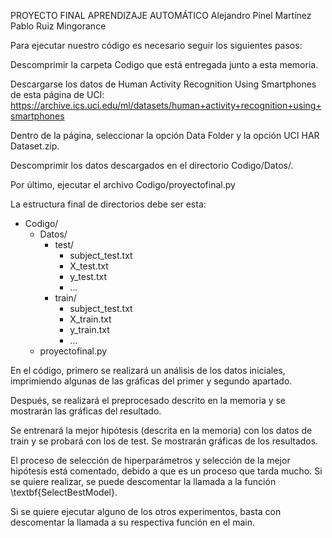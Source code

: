 PROYECTO FINAL APRENDIZAJE AUTOMÁTICO
Alejandro Pinel Martínez
Pablo Ruiz Mingorance

Para ejecutar nuestro código es necesario seguir los siguientes pasos:

  Descomprimir la carpeta Codigo que está entregada junto a esta memoria.
  
  Descargarse los datos de Human Activity Recognition Using Smartphones de esta página de UCI:
  https://archive.ics.uci.edu/ml/datasets/human+activity+recognition+using+smartphones
  
  Dentro de la página, seleccionar la opción Data Folder y la opción UCI HAR Dataset.zip.
  
  Descomprimir los datos descargados en el directorio Codigo/Datos/.
  
  Por último, ejecutar el archivo Codigo/proyectofinal.py

La estructura final de directorios debe ser esta:


- Codigo/
    - Datos/
        - test/
            - subject_test.txt
            - X_test.txt
            - y_test.txt
            - ...
        - train/
            - subject_test.txt
            - X_train.txt
            - y_train.txt
            - ...
    - proyectofinal.py

En el código, primero se realizará un análisis de los datos iniciales, imprimiendo algunas de las gráficas del primer y segundo apartado. 

Después, se realizará el preprocesado descrito en la memoria y se mostrarán las gráficas del resultado.

Se entrenará la mejor hipótesis (descrita en la memoria) con los datos de train y se probará con los de test. Se mostrarán gráficas de los resultados.

El proceso de selección de hiperparámetros y selección de la mejor hipótesis está comentado, debido a que es un proceso que tarda mucho. Si se quiere realizar, se puede descomentar la llamada a la función \textbf{SelectBestModel}.

Si se quiere ejecutar alguno de los otros experimentos, basta con descomentar la llamada a su respectiva función en el main.

